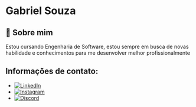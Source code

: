 
# **Gabriel Souza**
## 🚀 Sobre mim
Estou cursando Engenharia de Software, estou sempre em busca de novas habilidade e conhecimentos para me desenvolver melhor profissionalmente

## **Informações de contato:**

- [![LinkedIn](https://img.shields.io/badge/LinkedIn-0077B5?style=for-the-badge&logo=linkedin&logoColor=white)](https://www.linkedin.com/in/gabriel-souza-000249160/)
- [![Instagram](https://img.shields.io/badge/-Instagram-%23E4405F?style=for-the-badge&logo=instagram&logoColor=white)](https://www.instagram.com/gabissouza.gs/)
- [![Discord](https://img.shields.io/badge/Discord-7289DA?style=for-the-badge&logo=discord&logoColor=white)](https://discord.com/channels/@igabiis/)
